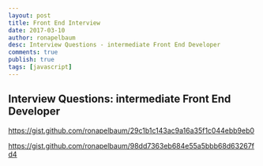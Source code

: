 ```yaml
---
layout: post
title: Front End Interview
date: 2017-03-10
author: ronapelbaum
desc: Interview Questions - intermediate Front End Developer
comments: true
publish: true
tags: [javascript]
---
```


## Interview Questions: intermediate Front End Developer

https://gist.github.com/ronapelbaum/29c1b1c143ac9a16a35f1c044ebb9eb0

https://gist.github.com/ronapelbaum/98dd7363eb684e55a5bbb68d63267fd4


